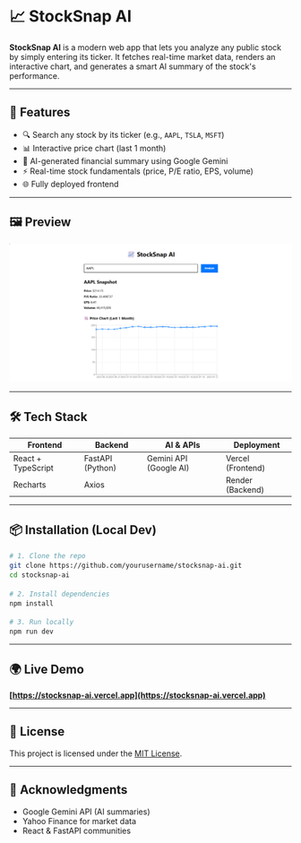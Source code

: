 # 📈 StockSnap AI

**StockSnap AI** is a modern web app that lets you analyze any public stock by simply entering its ticker. It fetches real-time market data, renders an interactive chart, and generates a smart AI summary of the stock's performance.

---

## 🚀 Features

- 🔍 Search any stock by its ticker (e.g., `AAPL`, `TSLA`, `MSFT`)
- 📊 Interactive price chart (last 1 month)
- 💬 AI-generated financial summary using Google Gemini
- ⚡ Real-time stock fundamentals (price, P/E ratio, EPS, volume)
- 🌐 Fully deployed frontend

---

## 🖼️ Preview

![StockSnap AI Demo](./demo-screenshot.png)

---

## 🛠 Tech Stack

| Frontend        | Backend       | AI & APIs        | Deployment     |
|-----------------|---------------|------------------|----------------|
| React + TypeScript | FastAPI (Python) | Gemini API (Google AI) | Vercel (Frontend) |
| Recharts         | Axios        |                  | Render (Backend) |

---

## 📦 Installation (Local Dev)

```bash
# 1. Clone the repo
git clone https://github.com/yourusername/stocksnap-ai.git
cd stocksnap-ai

# 2. Install dependencies
npm install

# 3. Run locally
npm run dev
```

---

## 🌍 Live Demo

**[https://stocksnap-ai.vercel.app](https://stocksnap-ai.vercel.app)**

---

## 📄 License

This project is licensed under the [MIT License](LICENSE).

---

## 🙌 Acknowledgments

- Google Gemini API (AI summaries)
- Yahoo Finance for market data
- React & FastAPI communities

